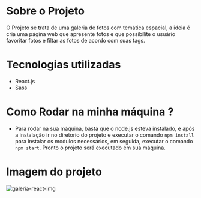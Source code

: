 # Sobre o Projeto

O Projeto se trata de uma galeria de fotos com temática espacial, a ideia é cria uma página web que apresente fotos e que possibilite o usuário favoritar fotos e filtar as fotos de acordo com suas tags.

# Tecnologias utilizadas 

- React.js
- Sass

# Como Rodar na minha máquina ?

- Para rodar na sua máquina, basta que o node.js esteva instalado, e após a instalação ir no diretorio do projeto e executar o comando `npm install` para instalar os modulos necessários, em seguida, executar o comando `npm start`. Pronto o projeto será executado em sua máquina. 

# Imagem do projeto 
![galeria-react-img](https://github.com/Carl-Vini/galeria-react/assets/116040965/559476c8-1b60-4974-a9ce-c57a836ce5df)
